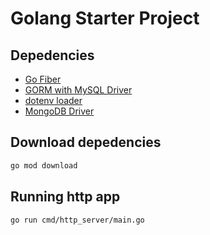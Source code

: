 # Golang Starter Project

## Depedencies
* [Go Fiber](https://docs.gofiber.io/) 
* [GORM with MySQL Driver](https://gorm.io/docs/index.html)
* [dotenv loader](https://github.com/joho/godotenv)
* [MongoDB Driver](https://www.mongodb.com/docs/drivers/go/current/quick-start/)

## Download depedencies
``` bash
go mod download
```

## Running http app
``` bash
go run cmd/http_server/main.go
```
